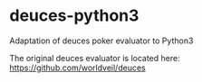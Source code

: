# deuces-python3
Adaptation of deuces poker evaluator to Python3

The original deuces evaluator is located here:
https://github.com/worldveil/deuces